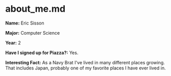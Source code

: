 # about_me.md

  **Name:** Eric Sisson
  
  **Major:** Computer Science
  
  **Year:** 2
  
  **Have I signed up for Piazza?:** Yes.
  
  **Interesting Fact:** As a Navy Brat I've lived in many different places growing.  That includes Japan, probably one of my favorite   places I have ever lived in.
